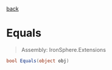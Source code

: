 ﻿

[back](/IronSphere.Extensions/types/CollectionExtension)

# Equals

> Assembly: IronSphere.Extensions

```csharp
bool Equals(object obj)
```



 